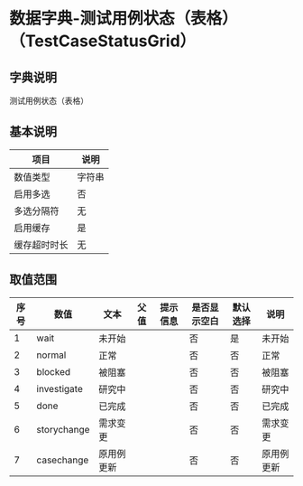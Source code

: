 # 数据字典-测试用例状态（表格）（TestCaseStatusGrid）
## 字典说明
测试用例状态（表格）

## 基本说明
| 项目 | 说明 |
| ---- | ---- |
| 数值类型 | 字符串 |
| 启用多选 | 否 |
| 多选分隔符 | 无 |
| 启用缓存 | 是 |
| 缓存超时时长 | 无 |

## 取值范围
| 序号 | 数值 | 文本 | 父值 | 提示信息 | 是否显示空白 | 默认选择 | 说明 |
| ---- | ---- | ---- | ---- | ---- | ---- | ---- | ---- |
| 1 | wait | 未开始 |  |  | 否 | 是 | 未开始 |
| 2 | normal | 正常 |  |  | 否 | 否 | 正常 |
| 3 | blocked | 被阻塞 |  |  | 否 | 否 | 被阻塞 |
| 4 | investigate | 研究中 |  |  | 否 | 否 | 研究中 |
| 5 | done | 已完成 |  |  | 否 | 否 | 已完成 |
| 6 | storychange | 需求变更 |  |  | 否 | 否 | 需求变更 |
| 7 | casechange | 原用例更新 |  |  | 否 | 否 | 原用例更新 |

